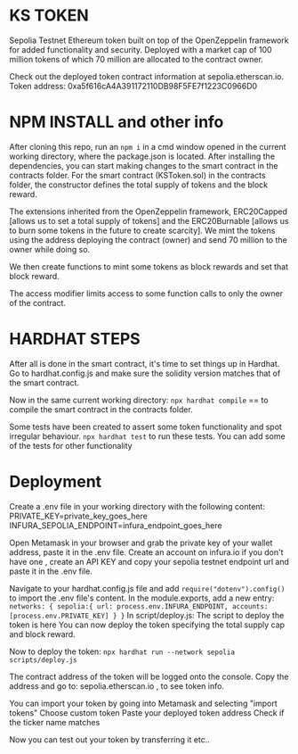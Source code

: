 # KS TOKEN

Sepolia Testnet Ethereum token built on top of the OpenZeppelin framework for added functionality and security.
Deployed with a market cap of 100 million tokens of which 70 million are allocated to the contract owner.

Check out the deployed token contract information at sepolia.etherscan.io.
Token address: 0xa5f616cA4A391172110DB98F5FE7f1223C0966D0

# NPM INSTALL and other info

After cloning this repo,
run an `npm i` in a cmd window opened in the current working directory, where the package.json is located.
After installing the dependencies, you can start making changes to the smart contract in the contracts folder.
For the smart contract (KSToken.sol) in the contracts folder, the constructor defines the total supply of tokens and the block reward.

The extensions inherited from the OpenZeppelin framework, ERC20Capped [allows us to set a total supply of tokens] and the ERC20Burnable [allows us to burn some tokens in the future to create scarcity].
We mint the tokens using the address deploying the contract (owner) and send 70 million to the owner while doing so.

We then create functions to mint some tokens as block rewards and set that block reward.

The access modifier limits access to some function calls to only the owner of the contract.

# HARDHAT STEPS
After all is done in the smart contract, it's time to set things up in Hardhat.
Go to hardhat.config.js and make sure the solidity version matches that of the smart contract.

Now in the same current working directory:
`npx hardhat compile` == to compile the smart contract in the contracts folder.

Some tests have been created to assert some token functionality and spot irregular behaviour.
`npx hardhat test` to run these tests.
You can add some of the tests for other functionality 

# Deployment
Create a .env file in your working directory with the following content:
PRIVATE_KEY=private_key_goes_here
INFURA_SEPOLIA_ENDPOINT=infura_endpoint_goes_here

Open Metamask in your browser and grab the private key of your wallet address, paste it in the .env file.
Create an account on infura.io if you don't have one , create an API KEY and copy your sepolia testnet endpoint url and paste it in the .env file.

Navigate to your hardhat.config.js file and add 
`require("dotenv").config()` to import the .env file's content.
In the module.exports, add a new entry:
`
networks: {
	sepolia:{
		url: process.env.INFURA_ENDPOINT,
		accounts: [process.env.PRIVATE_KEY]
	}
}
`
In script/deploy.js:
The script to deploy the token is here
You can now deploy the token specifying the total supply cap and block reward.

Now to deploy the token:
`npx hardhat run --network sepolia scripts/deploy.js`

The contract address of the token will be logged onto the console.
Copy the address and go to: sepolia.etherscan.io , to see token info.

You can import your token by going into Metamask and selecting "import tokens"
Choose custom token 
Paste your deployed token address
Check if the ticker name matches 

Now you can test out your token by transferring it etc..
